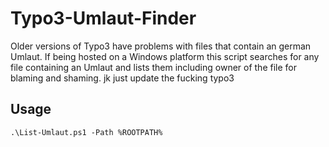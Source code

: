 # Typo3-Umlaut-Finder
Older versions of Typo3 have problems with files that contain an german Umlaut.
If being hosted on a Windows platform this script searches for any file containing an Umlaut and lists them including owner of the file for blaming and shaming.
jk just update the fucking typo3

## Usage
```
.\List-Umlaut.ps1 -Path %ROOTPATH%
```
